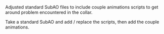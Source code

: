 Adjusted standard SubAO files to include couple animations scripts to get around problem encountered in the collar.

Take a standard SubAO  and add / replace the scripts, then add the couple animations.